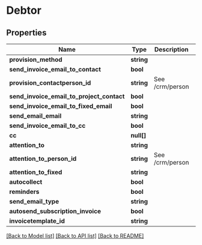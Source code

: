 # Debtor

## Properties

 Name                                      | Type       | Description     | Notes      
-------------------------------------------|------------|-----------------|------------
 **provision_method**                      | **string** |                 | [optional] 
 **send_invoice_email_to_contact**         | **bool**   |                 | [optional] 
 **provision_contactperson_id**            | **string** | See /crm/person | [optional] 
 **send_invoice_email_to_project_contact** | **bool**   |                 | [optional] 
 **send_invoice_email_to_fixed_email**     | **bool**   |                 | [optional] 
 **send_email_email**                      | **string** |                 | [optional] 
 **send_invoice_email_to_cc**              | **bool**   |                 | [optional] 
 **cc**                                    | **null[]** |                 | [optional] 
 **attention_to**                          | **string** |                 | [optional] 
 **attention_to_person_id**                | **string** | See /crm/person | [optional] 
 **attention_to_fixed**                    | **string** |                 | [optional] 
 **autocollect**                           | **bool**   |                 | [optional] 
 **reminders**                             | **bool**   |                 | [optional] 
 **send_email_type**                       | **string** |                 | [optional] 
 **autosend_subscription_invoice**         | **bool**   |                 | [optional] 
 **invoicetemplate_id**                    | **string** |                 | [optional] 

[[Back to Model list]](../README.md#documentation-for-models) [[Back to API list]](../README.md#documentation-for-api-endpoints) [[Back to README]](../README.md)
